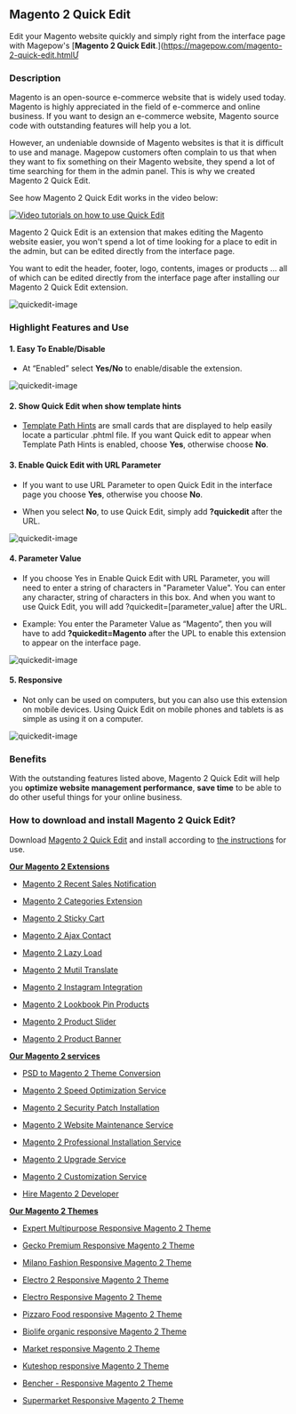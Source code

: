 ## Magento 2 Quick Edit

Edit your Magento website quickly and simply right from the interface page with Magepow's [**Magento 2 Quick Edit**.](https://magepow.com/magento-2-quick-edit.htmlƯ

### Description

Magento is an open-source e-commerce website that is widely used today. Magento is highly appreciated in the field of e-commerce and online business. If you want to design an e-commerce website, Magento source code with outstanding features will help you a lot.

However, an undeniable downside of Magento websites is that it is difficult to use and manage. Magepow customers often complain to us that when they want to fix something on their Magento website, they spend a lot of time searching for them in the admin panel. This is why we created Magento 2 Quick Edit.

See how Magento 2 Quick Edit works in the video below:

[![Video tutorials on how to use Quick Edit](https://github.com/magepow/magento-2-quick-edit/blob/master/image/Video-quick-edit.jpg)](https://www.youtube.com/watch?v=D6Bvxxb8yuU&t=604s)

Magento 2 Quick Edit is an extension that makes editing the Magento website easier, you won't spend a lot of time looking for a place to edit in the admin, but can be edited directly from the interface page.

You want to edit the header, footer, logo, contents, images or products ... all of which can be edited directly from the interface page after installing our Magento 2 Quick Edit extension.

![quickedit-image](https://github.com/magepow/magento-2-quick-edit/blob/master/image/quick-edit-1.jpg)

### Highlight Features and Use
#### 1. Easy To Enable/Disable 
- At “Enabled” select **Yes/No** to enable/disable the extension.

![quickedit-image](https://github.com/magepow/magento-2-quick-edit/blob/master/image/quick-edit-5.jpg)
 
#### 2. Show Quick Edit when show template hints
- [Template Path Hints](https://docs.magento.com/user-guide/system/template-path-hints.html) are small cards that are displayed to help easily locate a particular .phtml file. If you want Quick edit to appear when Template Path Hints is enabled, choose **Yes**, otherwise choose **No**.
 
#### 3. Enable Quick Edit with URL Parameter
- If you want to use URL Parameter to open Quick Edit in the interface page you choose **Yes**, otherwise you choose **No**.

- When you select **No**, to use Quick Edit, simply add **?quickedit** after the URL.

![quickedit-image](https://github.com/magepow/magento-2-quick-edit/blob/master/image/quick-edit-3.jpg) 
#### 4. Parameter Value
- If you choose Yes in Enable Quick Edit with URL Parameter, you will need to enter a string of characters in "Parameter Value". You can enter any character, string of characters in this box. And when you want to use Quick Edit, you will add ?quickedit=[parameter_value] after the URL.

- Example: You enter the Parameter Value as “Magento”, then you will have to add **?quickedit=Magento** after the UPL to enable this extension to appear on the interface page.
 
![quickedit-image](https://github.com/magepow/magento-2-quick-edit/blob/master/image/quick-edit-2.jpg)
#### 5. Responsive
- Not only can be used on computers, but you can also use this extension on mobile devices. Using Quick Edit on mobile phones and tablets is as simple as using it on a computer.

![quickedit-image](https://github.com/magepow/magento-2-quick-edit/blob/master/image/quick-edit.PNG)
### Benefits 

With the outstanding features listed above, Magento 2 Quick Edit will help you **optimize website management performance**, **save time** to be able to do other useful things for your online business.

### How to download and install Magento 2 Quick Edit?

Download [Magento 2 Quick Edit](https://magepow.com/magento-2-quick-edit.html) and install according to [the instructions](https://docs.alothemes.com/m2/extension/quickedit/) for use.

**[Our Magento 2 Extensions](https://magepow.com/magento-2-extensions.html)**

* [Magento 2 Recent Sales Notification](https://magepow.com/magento-2-recent-sales-notification.html)

* [Magento 2 Categories Extension](https://magepow.com/magento-categories-extension.html)

* [Magento 2 Sticky Cart](https://magepow.com/magento-sticky-cart.html)

* [Magento 2 Ajax Contact](https://magepow.com/magento-ajax-contact-form.html)

* [Magento 2 Lazy Load](https://magepow.com/magento-lazy-load.html)

* [Magento 2 Mutil Translate](https://magepow.com/magento-multi-translate.html)

* [Magento 2 Instagram Integration](https://magepow.com/magento-2-instagram.html)

* [Magento 2 Lookbook Pin Products](https://magepow.com/lookbook-pin-products.html)

* [Magento 2 Product Slider](https://magepow.com/magento-product-slider.html)

* [Magento 2 Product Banner](https://magepow.com/magento-banner-slider.html)

**[Our Magento 2 services](https://magepow.com/magento-services.html)**

* [PSD to Magento 2 Theme Conversion](https://magepow.com/psd-to-magento-theme-conversion.html)

* [Magento 2 Speed Optimization Service](https://magepow.com/magento-speed-optimization-service.html)

* [Magento 2 Security Patch Installation](https://magepow.com/magento-security-patch-installation.html)

* [Magento 2 Website Maintenance Service](https://magepow.com/website-maintenance-service.html)

* [Magento 2 Professional Installation Service](https://magepow.com/professional-installation-service.html)

* [Magento 2 Upgrade Service](https://magepow.com/magento-upgrade-service.html)

* [Magento 2 Customization Service](https://magepow.com/customization-service.html)

* [Hire Magento 2 Developer](https://magepow.com/hire-magento-developer.html)

**[Our Magento 2 Themes](https://alothemes.com/)**

* [Expert Multipurpose Responsive Magento 2 Theme](https://1.envato.market/c/1314680/275988/4415?u=https://themeforest.net/item/expert-premium-responsive-magento-2-and-1-support-rtl-magento-2-/21667789)

* [Gecko Premium Responsive Magento 2 Theme](https://1.envato.market/c/1314680/275988/4415?u=https://themeforest.net/item/gecko-responsive-magento-2-theme-rtl-supported/24677410)

* [Milano Fashion Responsive Magento 2 Theme](https://1.envato.market/c/1314680/275988/4415?u=https://themeforest.net/item/milano-fashion-responsive-magento-1-2-theme/12141971)

* [Electro 2 Responsive Magento 2 Theme](https://1.envato.market/c/1314680/275988/4415?u=https://themeforest.net/item/electro2-premium-responsive-magento-2-rtl-supported/26875864)

* [Electro Responsive Magento 2 Theme](https://1.envato.market/c/1314680/275988/4415?u=https://themeforest.net/item/electro-responsive-magento-1-2-theme/17042067)

* [Pizzaro Food responsive Magento 2 Theme](https://1.envato.market/c/1314680/275988/4415?u=https://themeforest.net/item/pizzaro-food-responsive-magento-1-2-theme/19438157)

* [Biolife organic responsive Magento 2 Theme](https://1.envato.market/c/1314680/275988/4415?u=https://themeforest.net/item/biolife-organic-food-magento-2-theme-rtl-supported/25712510)

* [Market responsive Magento 2 Theme](https://1.envato.market/c/1314680/275988/4415?u=https://themeforest.net/item/market-responsive-magento-2-theme/22997928)

* [Kuteshop responsive Magento 2 Theme](https://1.envato.market/c/1314680/275988/4415?u=https://themeforest.net/item/kuteshop-multipurpose-responsive-magento-1-2-theme/12985435)

* [Bencher - Responsive Magento 2 Theme](https://1.envato.market/c/1314680/275988/4415?u=https://themeforest.net/item/bencher-responsive-magento-1-2-theme/15787772)

* [Supermarket Responsive Magento 2 Theme](https://1.envato.market/c/1314680/275988/4415?u=https://themeforest.net/item/supermarket-responsive-magento-1-2-theme/18447995)
